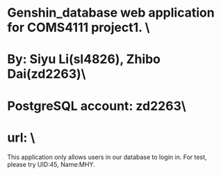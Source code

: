  # Genshin_database web application for COMS4111 project1. \\
 # By: Siyu Li(sl4826), Zhibo Dai(zd2263)\\
 # PostgreSQL account: zd2263\\
 # url: \\
 This application only allows users in our database to login in. For test, please try UID:45, Name:MHY.
